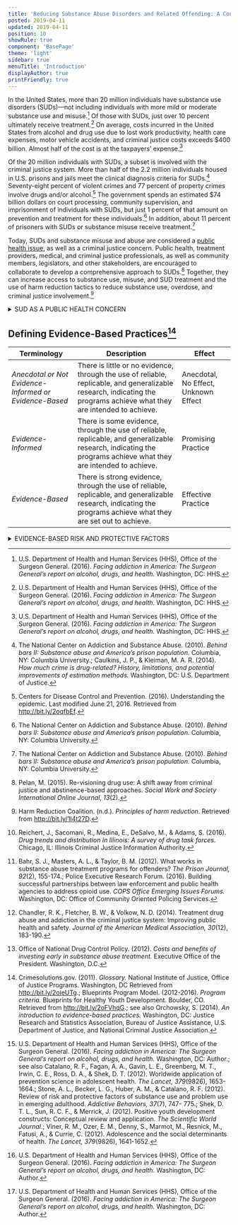 ```yaml
---
title: 'Reducing Substance Abuse Disorders and Related Offending: A Continuum of Evidence-Informed Practices in the Criminal Justice System'
posted: 2019-04-11
updated: 2019-04-11
position: 10
showRule: true
component: 'BasePage'
theme: 'light'
sidebar: true
menuTitle: 'Introduction'
displayAuthor: true
printFriendly: true
---
```


<span class="drop">I</span>n the United States, more than 20 million individuals have substance use disorders (SUDs)—not including individuals with more mild or moderate substance use and misuse.[^1]  Of those with SUDs, just over 10 percent ultimately receive treatment.[^2]  On average, costs incurred in the United States from alcohol and drug use due to lost work productivity, health care expenses, motor vehicle accidents, and criminal justice costs exceeds $400 billion. Almost half of the cost is at the taxpayers’ expense.[^3] 

Of the 20 million individuals with SUDs, a subset is involved with the criminal justice system. More than half of the 2.2 million individuals housed in U.S. prisons and jails meet the clinical diagnosis criteria for SUDs.[^4]  Seventy-eight percent of violent crimes and 77 percent of property crimes involve drugs and/or alcohol.[^5]  The government spends an estimated $74 billion dollars on court processing, community supervision, and imprisonment of individuals with SUDs, but just 1 percent of that amount on prevention and treatment for these individuals.[^6]  In addition, about 11 percent of prisoners with SUDs or substance misuse receive treatment.[^7]

Today, SUDs and substance misuse and abuse are considered a [public health issue](https://addiction.surgeongeneral.gov/surgeon-generals-report.pdf), as well as a criminal justice concern. Public health, treatment providers, medical, and criminal justice professionals, as well as community members, legislators, and other stakeholders, are encouraged to collaborate to develop a comprehensive approach to SUDs.[^8]  Together, they can increase access to substance use, misuse, and SUD treatment and the use of harm reduction tactics to reduce substance use, overdose, and criminal justice involvement.[^9] 

<details>
<summary> SUD AS A PUBLIC HEALTH CONCERN</summary>
	
A multipronged approach to addressing drug availability and use in Illinois communities entail interdiction efforts aimed at those who traffic large quantities of illicit substances, as well as prevention, deflection, diversion, and treatment of those who use. Traditional law enforcement tactics work to combat traffickers and suppliers to reduce influx of drugs in the community.[^10]  At the same time, the system can offer diversion, outreach, and referrals to treatment services. 

Several substance use treatment models are effective, some more so than others.[^11]  Over the past several decades, research and rigorous evaluation has provided insight on effective practices for individuals with SUDs and other substance use issues and the importance of treatment over criminal justice system involvement.[^12]  By integrating [evidence-informed practices](http://www.jrsa.org/projects/ebp_briefing_paper_april2014.pdf), criminal justice agencies and communities can save lives, decrease costs to the criminal justice system, healthcare systems, and taxpayers.[^13] 

ICJIA researchers developed this continuum to share evidence-informed practices for addressing SUDs and substance misuse to guide local-level assessment, planning, and implementation efforts around SUD prevention and intervention. These practices range from early prevention to services to support successful reintegration back into the community following time spent in jail or prison. Communities are encouraged to use this continuum to examine the gaps and needs that exist in their areas and explore the options available to address those gaps. 

</details>

<div class="article-table table">
 
## Defining Evidence-Based Practices[^14]
 
| Terminology                                            | Description                                                                                                                                                             | Effect                               |
| ------------------------------------------------------ | ----------------------------------------------------------------------------------------------------------------------------------------------------------------------- | ------------------------------------ |
| *Anecdotal or Not Evidence-Informed or Evidence-Based* | There is little or no evidence, through the use of reliable, replicable, and generalizable research, indicating the programs achieve what they are intended to achieve. | Anecdotal, No Effect, Unknown Effect |
| *Evidence-Informed*                                    | There is some evidence, through the use of reliable, replicable, and generalizable research, indicating the programs achieve what they are intended to achieve.         | Promising Practice                   |
| *Evidence-Based*                                       | There is strong evidence, through the use of reliable, replicable, and generalizable research, indicating the programs achieve what they are set out to achieve.        | Effective Practice                   |
 

</div>



<details>
<summary>EVIDENCE-BASED RISK AND PROTECTIVE FACTORS</summary>

Prevention of substance use requires an understanding of factors that may decrease the potential for substance use (protective factors) and factors that may put individuals at risk, or increase potential for substance use (risk factors). Evidence-informed prevention programs can target risk factors and enhance protective factors.[^15]  There are five, evidence-based ecological domains that have been shown to be the most predictive of delinquency, including substance use: individual, family, peer, school, and community. 

### Risk factors include:[^16]
`Individual/Peer`

 - Early initiation of substance use.
 - Persistent and early problem behavior.*
 - Rebelliousness.
 - Favorable attitudes toward substance use.
 - Peer substance use
 - Genetic susceptibility to substance use.

`Family`

 - Poor family management skills (expectations, supervision, monitoring, inappropriate punishment).
 - Family conflict.
 - Parental attitudes favorable toward substance use.
 - Family history of substance misuse.

`School`

 - Late elementary school academic failure.
 - Lack of commitment to school.
 

`Community`

 - Low cost of alcohol.
 - High availability of substances.
 - Community laws/norms favorable toward substance use.
 - Media portrayal of alcohol use.*
 - Low level of neighborhood bonding/attachment.*
 - Community disorganization (e.g. high population density, physical deterioration, high rates of adult crime).*
 - Low socioeconomic status.*
 - High rates of mobility within or between communities.*


### Protective factors include:[^17]
`Individual/peer`

 - Social, emotional, behavioral, cognitive, and moral competence; interpersonal skills.
 - Self-efficacy.
 - Spirituality.
 - Resiliency.

`Family, school, and community`

 - Opportunities for positive social involvement.
 - Recognition for positive behavior (reinforcements).
 - Bonding (attachment or commitment).
 - Healthy beliefs and standards for behavior.
 - Marriage or committed relationship.**
######*denotes factor related to adolescent substance use.
######*denotes factor related to young adult substance use.
	
</details>

[^1]: U.S. Department of Health and Human Services (HHS), Office of the Surgeon General. (2016). *Facing addiction in America: The Surgeon General’s report on alcohol, drugs, and health.* Washington, DC: HHS.

[^2]: U.S. Department of Health and Human Services (HHS), Office of the Surgeon General. (2016). *Facing addiction in America: The Surgeon General’s report on alcohol, drugs, and health.* Washington, DC: HHS.

[^3]:U.S. Department of Health and Human Services (HHS), Office of the Surgeon General. (2016). *Facing addiction in America: The Surgeon General’s report on alcohol, drugs, and health.* Washington, DC: HHS.

[^4]:The National Center on Addiction and Substance Abuse. (2010). *Behind bars II: Substance abuse and America’s prison population.* Columbia, NY: Columbia University.; Caulkins, J. P., & Kleiman, M. A. R. (2014). *How much crime is drug-related? History, limitations, and potential improvements of estimation methods.* Washington, DC: U.S. Department of Justice.

[^5]: Centers for Disease Control and Prevention. (2016). Understanding the epidemic. Last modified June 21, 2016. Retrieved from http://bit.ly/2oqfbEf.

[^6]:The National Center on Addiction and Substance Abuse. (2010). *Behind bars II: Substance abuse and America’s prison population.* Columbia, NY: Columbia University.

[^7]:The National Center on Addiction and Substance Abuse. (2010). *Behind bars II: Substance abuse and America’s prison population.* Columbia, NY: Columbia University.

[^8]: Pelan, M. (2015). Re-visioning drug use: A shift away from criminal justice and abstinence-based approaches. *Social Work and Society International Online Journal*, *13*(2).

[^9]: Harm Reduction Coalition. (n.d.). *Principles of harm reduction*. Retrieved from http://bit.ly/1I4t27D.

[^10]:Reichert, J., Sacomani, R., Medina, E., DeSalvo, M., & Adams, S. (2016). *Drug trends and distribution in Illinois: A survey of drug task forces.* Chicago, IL: Illinois Criminal Justice Information Authority.

[^11]: Bahr, S. J., Masters, A. L., & Taylor, B. M. (2012). What works in substance abuse treatment programs for offenders? *The Prison Journal, 92*(2), 155-174.; Police Executive Research Forum. (2016). Building successful partnerships between law enforcement and public health agencies to address opioid use. *COPS Office Emerging Issues Forums.* Washington, DC: Office of Community Oriented Policing Services.

[^12]:Chandler, R. K., Fletcher, B. W., & Volkow, N. D. (2014). Treatment drug abuse and addiction in the criminal justice system: Improving public health and safety. *Journal of the American Medical Association, 30*(12), 183-190.

[^13]:Office of National Drug Control Policy. (2012). *Costs and benefits of investing early in substance abuse treatment.* Executive Office of the President. Washington, D.C.

[^14]: Crimesolutions.gov. (2011). *Glossary.* National Institute of Justice, Office of Justice Programs. Washington, 
DC Retrieved from http://bit.ly/2oieUTg.; Blueprints Program Model. (2012-2016). *Program criteria.* Blueprints for Healthy Youth Development. Boulder, CO. Retrieved from http://bit.ly/2oFVhqG.; see also Orchowsky, S. (2014). *An introduction to evidence-based practices.* Washington, DC: Justice Research and Statistics Association, Bureau of Justice Assistance, U.S. Department of Justice, and National Criminal Justice Association. 

[^15]: U.S. Department of Health and Human Services (HHS), Office of the Surgeon General. (2016). *Facing addiction in America: The Surgeon General’s report on alcohol, drugs, and health.* Washington, DC: Author.; see also Catalano, R. F., Fagan, A. A., Gavin, L. E., Greenberg, M. T., Irwin, C. E., Ross, D. A., & Shek, D. T. (2012). Worldwide application of prevention science in adolescent health. *The Lancet, 379*(9826), 1653-1664.; Stone, A. L., Becker, L. G., Huber, A. M., & Catalano, R. F. (2012). Review of risk and protective factors of substance use and problem use in emerging adulthood. *Addictive Behaviors, 37*(7), 747- 775.; Shek, D. T. L., Sun, R. C. F., & Merrick, J. (2012). Positive youth development constructs: Conceptual review and application. *The Scientific World Journal*.; Viner, R. M., Ozer, E. M., Denny, S., Marmot, M., Resnick, M., Fatusi, A., & Currie, C. (2012). Adolescence and the social determinants of health. *The Lancet, 379*(9826), 1641-1652. 

[^16]: U.S. Department of Health and Human Services (HHS), Office of the Surgeon General. (2016). *Facing addiction in America: The Surgeon General’s report on alcohol, drugs, and health.* Washington, DC: Author.

[^17]: U.S. Department of Health and Human Services (HHS), Office of the Surgeon General. (2016). *Facing addiction in America: The Surgeon General’s report on alcohol, drugs, and health.* Washington, DC: Author.

[^18]:U.S. Department of Health and Human Services (HHS), Office of the Surgeon General. (2016). *Facing addiction in America: The Surgeon General’s report on alcohol, drugs, and health.* Washington, DC: Author.